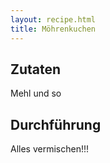 ```yaml
---
layout: recipe.html
title: Möhrenkuchen
---
```


## Zutaten

Mehl und so

## Durchführung

Alles vermischen!!!
